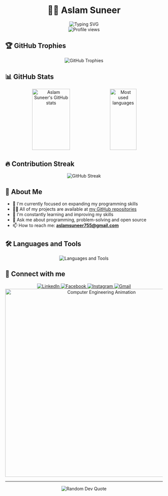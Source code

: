 # <div align="center">👨‍💻 Aslam Suneer</div>
<div align="center">
  <img src="https://readme-typing-svg.herokuapp.com?font=Fira+Code&weight=500&size=25&duration=3000&pause=500&color=0E75B6&center=true&vCenter=true&width=500&lines=Open+Source+Enthusiast;Problem+Solver;Lifelong+Learner" alt="Typing SVG" />
</div>

<div align="center">
  <img src="https://komarev.com/ghpvc/?username=aslamsuneer&label=Profile%20Views&color=0e75b6&style=for-the-badge" alt="Profile views" />
</div>

## 🏆 GitHub Trophies
<div align="center">
  <img src="https://github-profile-trophy.vercel.app/?username=aslamsuneer&theme=algolia&no-frame=true&no-bg=false&margin-w=4" alt="GitHub Trophies" />
</div>

## 📊 GitHub Stats
<div align="center">
  <img width="49%" height="195px" src="https://github-readme-stats.vercel.app/api?username=aslamsuneer&show_icons=true&count_private=true&hide_border=true&title_color=0E75B6&icon_color=0E75B6&text_color=c9d1d9&bg_color=0d1117" alt="Aslam Suneer's GitHub stats" /> 
  <img width="41%" height="195px" src="https://github-readme-stats.vercel.app/api/top-langs/?username=aslamsuneer&layout=compact&hide_border=true&title_color=0E75B6&text_color=c9d1d9&bg_color=0d1117" alt="Most used languages" />
</div>

## 🔥 Contribution Streak
<div align="center">
  <img src="https://streak-stats.demolab.com?user=aslamsuneer&theme=dark&hide_border=true&background=0D1117&stroke=0E75B6&ring=0E75B6&fire=0E75B6&currStreakNum=0E75B6&sideNums=0E75B6&currStreakLabel=0E75B6" alt="GitHub Streak" />
</div>

## 💼 About Me
- 🔭 I'm currently focused on expanding my programming skills
- 👨‍💻 All of my projects are available at [my GitHub repositories](https://github.com/AslamSuneer?tab=repositories)
- 🌱 I'm constantly learning and improving my skills
- 💬 Ask me about programming, problem-solving and open source
- 📫 How to reach me: **aslamsuneer755@gmail.com**

## 🛠️ Languages and Tools
<div align="center">
  <img src="https://skillicons.dev/icons?i=c,cpp,java,python,mysql,oracle,git,github,vscode" alt="Languages and Tools" />
</div>

## 🔗 Connect with me
<div align="center">
  <a href="https://www.linkedin.com/in/aslam-suneer-32738024a/">
    <img src="https://img.shields.io/badge/LinkedIn-0077B5?style=for-the-badge&logo=linkedin&logoColor=white" alt="LinkedIn" />
  </a>
  <a href="https://facebook.com/aslam.suneer.5">
    <img src="https://img.shields.io/badge/Facebook-1877F2?style=for-the-badge&logo=facebook&logoColor=white" alt="Facebook" />
  </a>
  <a href="https://instagram.com/___aslam._">
    <img src="https://img.shields.io/badge/Instagram-E4405F?style=for-the-badge&logo=instagram&logoColor=white" alt="Instagram" />
  </a>
  <a href="mailto:aslamsuneer755@gmail.com">
    <img src="https://img.shields.io/badge/Gmail-D14836?style=for-the-badge&logo=gmail&logoColor=white" alt="Gmail" />
  </a>
</div>

<div align="center">
  <img src="https://user-images.githubusercontent.com/74038190/212750147-854a394f-fee9-4080-9770-78a4b7ece53f.gif" width="600" alt="Computer Engineering Animation" />
</div>

---
<div align="center">
  <img src="https://quotes-github-readme.vercel.app/api?type=horizontal&theme=algolia" alt="Random Dev Quote" />
</div>
